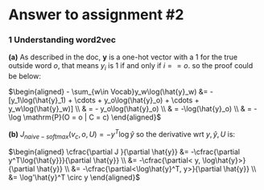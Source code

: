 # Answer to assignment #2

### 1 Understanding word2vec

 **(a)**  As described in the doc, $\boldsymbol{y}$ is a one-hot vector with a 1 for the true outside word $o$, that means $y_i$ is 1 if and only if $i == o$. so the proof could be below:
<!-- $ - \sum_{w\in Vocab}y_w\log(\hat{y}_o) = $ -->

$\begin{aligned}
    - \sum_{w\in Vocab}y_w\log(\hat{y}_w) &= - [y_1\log(\hat{y}_1) + \cdots + y_o\log(\hat{y}_o) + \cdots + y_w\log(\hat{y}_w)] \\
    & = - y_o\log(\hat{y}_o) \\
    & = -\log(\hat{y}_o) \\
    & = -\log \mathrm{P}(O = o | C = c)
\end{aligned}$

**(b)** $J_{naive-softmax}(v_c, o, U) = -y^T\log{\hat{y}}$
so the derivative wrt $y, \hat{y}, U$ is:

$\begin{aligned}
\cfrac{\partial J }{\partial \hat{y}} &= -\cfrac{\partial y^T\log{\hat{y}}}{\partial \hat{y}} \\ 
&= -\cfrac{\partial< y, \log\hat{y}>}{\partial \hat{y}} \\
&= -\cfrac{\partial<\log\hat{y}^T, y>}{\partial \hat{y}} \\
&= \log'\hat{y}^T \circ y
\end{aligned}$


